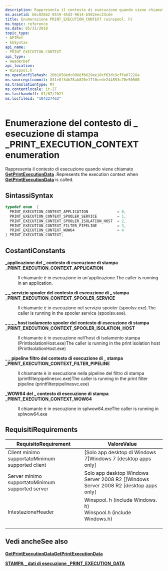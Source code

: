 ```yaml
---
description: Rappresenta il contesto di esecuzione quando viene chiamato GetPrintExecutionData.
ms.assetid: b6c026b2-8519-45d3-9614-b502eec23cde
title: Enumerazione PRINT_EXECUTION_CONTEXT (winspool. h)
ms.topic: reference
ms.date: 05/31/2018
topic_type:
- APIRef
- kbSyntax
api_name:
- PRINT_EXECUTION_CONTEXT
api_type:
- HeaderDef
api_location:
- Winspool.h
ms.openlocfilehash: 20b1050edc0088fb629ee10cf63dc9cffa07228a
ms.sourcegitcommit: 831e8f3db78ab820e1710cede244553c70e50500
ms.translationtype: MT
ms.contentlocale: it-IT
ms.lasthandoff: 01/07/2021
ms.locfileid: "104227462"
---
```

# <a name="print_execution_context-enumeration"></a><span data-ttu-id="3b8bf-103">Enumerazione del contesto di \_ esecuzione di stampa \_</span><span class="sxs-lookup"><span data-stu-id="3b8bf-103">PRINT\_EXECUTION\_CONTEXT enumeration</span></span>

<span data-ttu-id="3b8bf-104">Rappresenta il contesto di esecuzione quando viene chiamato [**GetPrintExecutionData**](getprintexecutiondata.md) .</span><span class="sxs-lookup"><span data-stu-id="3b8bf-104">Represents the execution context when [**GetPrintExecutionData**](getprintexecutiondata.md) is called.</span></span>

## <a name="syntax"></a><span data-ttu-id="3b8bf-105">Sintassi</span><span class="sxs-lookup"><span data-stu-id="3b8bf-105">Syntax</span></span>


```C++
typedef enum  { 
  PRINT_EXECUTION_CONTEXT_APPLICATION             = 0,
  PRINT_EXECUTION_CONTEXT_SPOOLER_SERVICE         = 1,
  PRINT_EXECUTION_CONTEXT_SPOOLER_ISOLATION_HOST  = 2,
  PRINT_EXECUTION_CONTEXT_FILTER_PIPELINE         = 3,
  PRINT_EXECUTION_CONTEXT_WOW64                   = 4
} PRINT_EXECUTION_CONTEXT;
```



## <a name="constants"></a><span data-ttu-id="3b8bf-106">Costanti</span><span class="sxs-lookup"><span data-stu-id="3b8bf-106">Constants</span></span>

<dl> <dt>

<span data-ttu-id="3b8bf-107"><span id="PRINT_EXECUTION_CONTEXT_APPLICATION"></span><span id="print_execution_context_application"></span>**\_applicazione del \_ contesto di esecuzione di stampa \_**</span><span class="sxs-lookup"><span data-stu-id="3b8bf-107"><span id="PRINT_EXECUTION_CONTEXT_APPLICATION"></span><span id="print_execution_context_application"></span>**PRINT\_EXECUTION\_CONTEXT\_APPLICATION**</span></span>
</dt> <dd>

<span data-ttu-id="3b8bf-108">Il chiamante è in esecuzione in un'applicazione.</span><span class="sxs-lookup"><span data-stu-id="3b8bf-108">The caller is running in an application.</span></span>

</dd> <dt>

<span data-ttu-id="3b8bf-109"><span id="PRINT_EXECUTION_CONTEXT_SPOOLER_SERVICE"></span><span id="print_execution_context_spooler_service"></span>**\_ \_ servizio spooler del contesto di esecuzione di \_ stampa \_**</span><span class="sxs-lookup"><span data-stu-id="3b8bf-109"><span id="PRINT_EXECUTION_CONTEXT_SPOOLER_SERVICE"></span><span id="print_execution_context_spooler_service"></span>**PRINT\_EXECUTION\_CONTEXT\_SPOOLER\_SERVICE**</span></span>
</dt> <dd>

<span data-ttu-id="3b8bf-110">Il chiamante è in esecuzione nel servizio spooler (spoolsv.exe).</span><span class="sxs-lookup"><span data-stu-id="3b8bf-110">The caller is running in the spooler service (spoolsv.exe).</span></span>

</dd> <dt>

<span data-ttu-id="3b8bf-111"><span id="PRINT_EXECUTION_CONTEXT_SPOOLER_ISOLATION_HOST"></span><span id="print_execution_context_spooler_isolation_host"></span>**\_ \_ \_ \_ host isolamento spooler del contesto di esecuzione di stampa \_**</span><span class="sxs-lookup"><span data-stu-id="3b8bf-111"><span id="PRINT_EXECUTION_CONTEXT_SPOOLER_ISOLATION_HOST"></span><span id="print_execution_context_spooler_isolation_host"></span>**PRINT\_EXECUTION\_CONTEXT\_SPOOLER\_ISOLATION\_HOST**</span></span>
</dt> <dd>

<span data-ttu-id="3b8bf-112">Il chiamante è in esecuzione nell'host di isolamento stampa (PrintIsolationHost.exe)</span><span class="sxs-lookup"><span data-stu-id="3b8bf-112">The caller is running in the print isolation host (PrintIsolationHost.exe)</span></span>

</dd> <dt>

<span data-ttu-id="3b8bf-113"><span id="PRINT_EXECUTION_CONTEXT_FILTER_PIPELINE"></span><span id="print_execution_context_filter_pipeline"></span>**\_ \_ pipeline filtro del contesto di esecuzione di \_ stampa \_**</span><span class="sxs-lookup"><span data-stu-id="3b8bf-113"><span id="PRINT_EXECUTION_CONTEXT_FILTER_PIPELINE"></span><span id="print_execution_context_filter_pipeline"></span>**PRINT\_EXECUTION\_CONTEXT\_FILTER\_PIPELINE**</span></span>
</dt> <dd>

<span data-ttu-id="3b8bf-114">Il chiamante è in esecuzione nella pipeline del filtro di stampa (printfilterpipelinesvc.exe)</span><span class="sxs-lookup"><span data-stu-id="3b8bf-114">The caller is running in the print filter pipeline (printfilterpipelinesvc.exe)</span></span>

</dd> <dt>

<span data-ttu-id="3b8bf-115"><span id="PRINT_EXECUTION_CONTEXT_WOW64"></span><span id="print_execution_context_wow64"></span>**\_WOW64 del \_ contesto di esecuzione di stampa \_**</span><span class="sxs-lookup"><span data-stu-id="3b8bf-115"><span id="PRINT_EXECUTION_CONTEXT_WOW64"></span><span id="print_execution_context_wow64"></span>**PRINT\_EXECUTION\_CONTEXT\_WOW64**</span></span>
</dt> <dd>

<span data-ttu-id="3b8bf-116">Il chiamante è in esecuzione in splwow64.exe</span><span class="sxs-lookup"><span data-stu-id="3b8bf-116">The caller is running in splwow64.exe</span></span>

</dd> </dl>

## <a name="requirements"></a><span data-ttu-id="3b8bf-117">Requisiti</span><span class="sxs-lookup"><span data-stu-id="3b8bf-117">Requirements</span></span>



| <span data-ttu-id="3b8bf-118">Requisito</span><span class="sxs-lookup"><span data-stu-id="3b8bf-118">Requirement</span></span> | <span data-ttu-id="3b8bf-119">Valore</span><span class="sxs-lookup"><span data-stu-id="3b8bf-119">Value</span></span> |
|-------------------------------------|-----------------------------------------------------------------------------------------------------------|
| <span data-ttu-id="3b8bf-120">Client minimo supportato</span><span class="sxs-lookup"><span data-stu-id="3b8bf-120">Minimum supported client</span></span><br/> | <span data-ttu-id="3b8bf-121">\[Solo app desktop di Windows 7\]</span><span class="sxs-lookup"><span data-stu-id="3b8bf-121">Windows 7 \[desktop apps only\]</span></span><br/>                                                                |
| <span data-ttu-id="3b8bf-122">Server minimo supportato</span><span class="sxs-lookup"><span data-stu-id="3b8bf-122">Minimum supported server</span></span><br/> | <span data-ttu-id="3b8bf-123">Solo app desktop Windows Server 2008 R2 \[\]</span><span class="sxs-lookup"><span data-stu-id="3b8bf-123">Windows Server 2008 R2 \[desktop apps only\]</span></span><br/>                                                   |
| <span data-ttu-id="3b8bf-124">Intestazione</span><span class="sxs-lookup"><span data-stu-id="3b8bf-124">Header</span></span><br/>                   | <dl> <span data-ttu-id="3b8bf-125"><dt>Winspool. h (include Windows. h)</dt></span><span class="sxs-lookup"><span data-stu-id="3b8bf-125"><dt>Winspool.h (include Windows.h)</dt></span></span> </dl> |



## <a name="see-also"></a><span data-ttu-id="3b8bf-126">Vedi anche</span><span class="sxs-lookup"><span data-stu-id="3b8bf-126">See also</span></span>

<dl> <dt>

[<span data-ttu-id="3b8bf-127">**GetPrintExecutionData**</span><span class="sxs-lookup"><span data-stu-id="3b8bf-127">**GetPrintExecutionData**</span></span>](getprintexecutiondata.md)
</dt> <dt>

[<span data-ttu-id="3b8bf-128">**STAMPA \_ dati di esecuzione \_**</span><span class="sxs-lookup"><span data-stu-id="3b8bf-128">**PRINT\_EXECUTION\_DATA**</span></span>](print-execution-data.md)
</dt> </dl>

 

 




